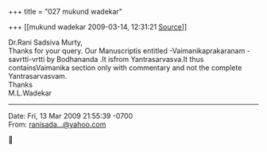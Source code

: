 +++
title = "027 mukund wadekar"

+++
[[mukund wadekar	2009-03-14, 12:31:21 [Source](https://groups.google.com/g/bvparishat/c/_Uyc_LSnqNM)]]



Dr.Rani Sadsiva Murty,  
Thanks for your query. Our Manuscriptis entitled -Vaimanikaprakaranam -savrtti-vrtti by Bodhananda .It isfrom Yantrasarvasva.It thus containsVaimanika section only with commentary and not the complete Yantrasarvasvam.  
Thanks  
M.L.Wadekar  
  

------------------------------------------------------------------------

Date: Fri, 13 Mar 2009 21:55:39 -0700  
From: [ranisada...@yahoo.com]()



